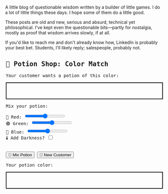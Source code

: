 A little blog of questionable wisdom written by a builder of little games. I do a lot of little things these days. I hope some of them do a little good. 

These posts are old and new, serious and absurd, technical yet philosophical. I've kept even the questionable bits—partly for nostalgia, mostly as proof that wisdom arrives slowly, if at all.  

If you'd like to reach me and don't already know how, LinkedIn is probably your best bet. Students, I'll likely reply; salespeople, probably not.

<div id="potion-shop" style="font-family: monospace; max-width: 500px; margin: 2rem auto;">
  <h2>🧪 Potion Shop: Color Match</h2>
  <p>Your customer wants a potion of this color:</p>
  <div id="target-color" style="width: 100%; height: 50px; border: 2px solid #000;"></div>

  <p>Mix your potion:</p>
  <label>🔴 Red: <input type="range" id="red" min="0" max="255" value="128"></label><br>
  <label>🟢 Green: <input type="range" id="green" min="0" max="255" value="128"></label><br>
  <label>🔵 Blue: <input type="range" id="blue" min="0" max="255" value="128"></label><br>
  <label>🕯️ Add Darkness? <input type="checkbox" id="darkness"></label><br><br>

  <button onclick="mixAndScore()">🧪 Mix Potion</button>
  <button onclick="newCustomer()">🔁 New Customer</button>

  <p>Your potion color:</p>
  <div id="your-color" style="width: 100%; height: 50px; border: 2px solid #000;"></div>

  <p id="score-result" style="font-weight: bold;"></p>
</div>

<script>
  let target = { r: 0, g: 0, b: 0 };

  function getColorString({ r, g, b }) {
    return `rgb(${r}, ${g}, ${b})`;
  }

  function applyDarkness(color) {
    return {
      r: Math.floor(color.r * 0.7),
      g: Math.floor(color.g * 0.7),
      b: Math.floor(color.b * 0.7)
    };
  }

  function newCustomer() {
    target.r = Math.floor(Math.random() * 256);
    target.g = Math.floor(Math.random() * 256);
    target.b = Math.floor(Math.random() * 256);
    document.getElementById("target-color").style.backgroundColor = getColorString(target);
    document.getElementById("score-result").textContent = "";
    document.getElementById("your-color").style.backgroundColor = "#ccc";
  }

  function mixAndScore() {
    let r = parseInt(document.getElementById("red").value);
    let g = parseInt(document.getElementById("green").value);
    let b = parseInt(document.getElementById("blue").value);
    const dark = document.getElementById("darkness").checked;

    let potion = { r, g, b };
    if (dark) potion = applyDarkness(potion);

    // Show potion color
    document.getElementById("your-color").style.backgroundColor = getColorString(potion);

    // Score based on color distance
    const dist = Math.sqrt(
      Math.pow(potion.r - target.r, 2) +
      Math.pow(potion.g - target.g, 2) +
      Math.pow(potion.b - target.b, 2)
    );

    const maxDist = Math.sqrt(3 * 255 * 255);
    const score = Math.round((1 - dist / maxDist) * 100);
    document.getElementById("score-result").textContent = `🎯 Match Score: ${score}%`;
  }

  // Start with a customer
  newCustomer();
</script>
